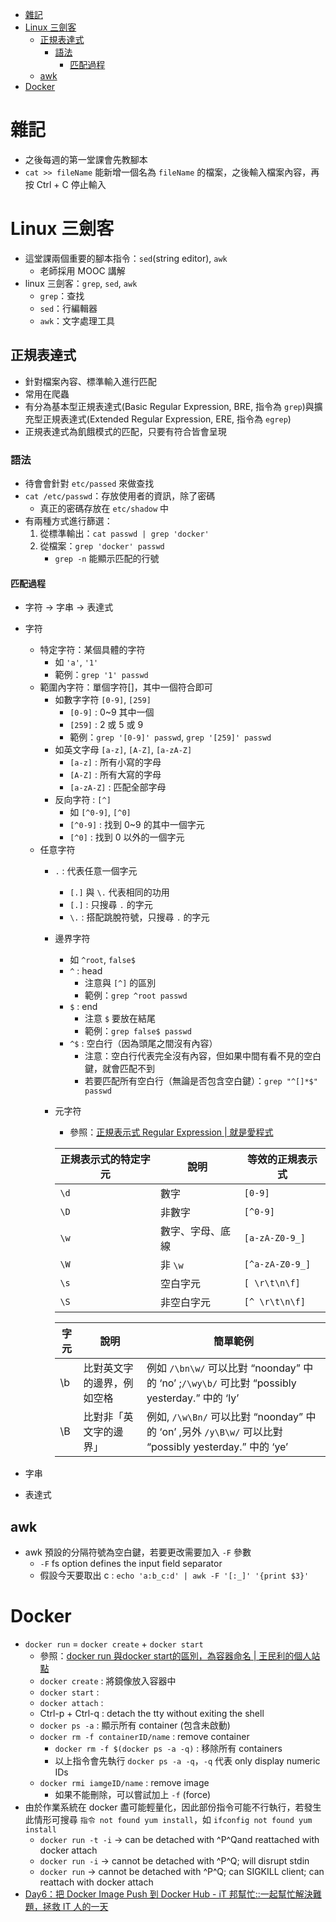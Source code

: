 - [雜記](#%E9%9B%9C%E8%A8%98)
- [Linux 三劍客](#linux-%E4%B8%89%E5%8A%8D%E5%AE%A2)
  - [正規表達式](#%E6%AD%A3%E8%A6%8F%E8%A1%A8%E9%81%94%E5%BC%8F)
    - [語法](#%E8%AA%9E%E6%B3%95)
      - [匹配過程](#%E5%8C%B9%E9%85%8D%E9%81%8E%E7%A8%8B)
  - [awk](#awk)
- [Docker](#docker)

# 雜記
* 之後每週的第一堂課會先教腳本
* `cat >> fileName` 能新增一個名為 `fileName` 的檔案，之後輸入檔案內容，再按 Ctrl + C 停止輸入

# Linux 三劍客
* 這堂課兩個重要的腳本指令：`sed`(string editor), `awk`
    * 老師採用 MOOC 講解
* linux 三劍客：`grep`, `sed`, `awk`
    * `grep`：查找
    * `sed`：行編輯器
    * `awk`：文字處理工具

## 正規表達式
* 針對檔案內容、標準輸入進行匹配
* 常用在爬蟲
* 有分為基本型正規表達式(Basic Regular Expression, BRE, 指令為 `grep`)與擴充型正規表達式(Extended Regular Expression, ERE, 指令為 `egrep`)
* 正規表達式為飢餓模式的匹配，只要有符合皆會呈現

### 語法
* 待會會針對 `etc/passed` 來做查找
* `cat /etc/passwd`：存放使用者的資訊，除了密碼
    * 真正的密碼存放在 `etc/shadow` 中
* 有兩種方式進行篩選：
    1. 從標準輸出：`cat passwd | grep 'docker'`
    2. 從檔案：`grep 'docker' passwd`
        * `grep -n` 能顯示匹配的行號

#### 匹配過程
* 字符 -> 字串 -> 表達式
* 字符
    * 特定字符：某個具體的字符
        * 如 `'a'`, `'1'`
        * 範例：`grep '1' passwd`
    * 範圍內字符：單個字符[]，其中一個符合即可
        * 如數字字符 `[0-9]`, `[259]`
            * `[0-9]` : 0~9 其中一個
            * `[259]` : 2 或 5 或 9
            * 範例：`grep '[0-9]' passwd`, `grep '[259]' passwd`
        * 如英文字母 `[a-z]`, `[A-Z]`, `[a-zA-Z]`
            * `[a-z]` : 所有小寫的字母
            * `[A-Z]` : 所有大寫的字母
            * `[a-zA-Z]` : 匹配全部字母
        * 反向字符 : `[^]`
            * 如 `[^0-9]`, `[^0]`
            * `[^0-9]` : 找到 0~9 的其中一個字元
            * `[^0]` : 找到 0 以外的一個字元
    * 任意字符
        * `.` : 代表任意一個字元
            * `[.]` 與 `\.` 代表相同的功用
            * `[.]` : 只搜尋 `.` 的字元
            * `\.` : 搭配跳脫符號，只搜尋 `.` 的字元
        * 邊界字符
            * 如 `^root`, `false$`
            * `^` : head
                * 注意與 `[^]` 的區別
                * 範例：`grep ^root passwd`
            * `$` : end
                * 注意 `$` 要放在結尾
                * 範例：`grep false$ passwd`
            * `^$` : 空白行（因為頭尾之間沒有內容）
                * 注意：空白行代表完全沒有內容，但如果中間有看不見的空白鍵，就會匹配不到
                * 若要匹配所有空白行（無論是否包含空白鍵）：`grep "^[]*$" passwd`
        * 元字符
            * 參照：[正規表示式 Regular Expression | 就是愛程式](https://atedev.wordpress.com/2007/11/23/%E6%AD%A3%E8%A6%8F%E8%A1%A8%E7%A4%BA%E5%BC%8F-regular-expression/)
            
            | 正規表示式的特定字元 | 說明             | 等效的正規表示式 |
            | -------------------- | ---------------- | ---------------- |
            | `\d`                 | 數字             | `[0-9]`          |
            | `\D`                 | 非數字           | `[^0-9]`         |
            | `\w`                 | 數字、字母、底線 | `[a-zA-Z0-9_]`   |
            | `\W`                 | 非 `\w`          | `[^a-zA-Z0-9_]`  |
            | `\s`                 | 空白字元         | `[ \r\t\n\f]`    |
            | `\S`                 | 非空白字元       | `[^ \r\t\n\f]`   |
            
            | 字元 | 說明                       | 簡單範例                                                                                                      |
            | ---- | -------------------------- | ------------------------------------------------------------------------------------------------------------- |
            | \b   | 比對英文字的邊界，例如空格 | 例如 `/\bn\w/` 可以比對 “noonday” 中的 ‘no’ ;`/\wy\b/` 可比對 “possibly yesterday.” 中的 ‘ly’         |
            | \B   | 比對非「英文字的邊界」     | 例如, `/\w\Bn/` 可以比對 “noonday” 中的 ‘on’ ,另外 `/y\B\w/` 可以比對 “possibly yesterday.” 中的 ‘ye’ |

* 字串
* 表達式

## awk
* awk 預設的分隔符號為空白鍵，若要更改需要加入 `-F` 參數
    * `-F` fs option defines the input field separator
    * 假設今天要取出 c : `echo 'a:b_c:d' | awk -F '[:_]' '{print $3}'`

# Docker
* `docker run` = `docker create` + `docker start`
    * 參照：[docker run 與docker start的區別，為容器命名 | 王民利的個人站點](https://www.wangminli.com/?p=1184)
    * `docker create` : 將鏡像放入容器中
    * `docker start` : 
    * `docker attach` : 
    * Ctrl-p + Ctrl-q : detach the tty without exiting the shell
    * `docker ps -a` : 顯示所有 container (包含未啟動)
    * `docker rm -f containerID/name` : remove container
        * `docker rm -f $(docker ps -a -q)` : 移除所有 containers
        * 以上指令會先執行 `docker ps -a -q`，`-q` 代表 only display numeric IDs
    * `docker rmi iamgeID/name` : remove image
        * 如果不能刪除，可以嘗試加上 `-f` (force)
* 由於作業系統在 docker 盡可能輕量化，因此部份指令可能不行執行，若發生此情形可搜尋 `指令 not found yum install`，如 `ifconfig not found yum install`
    * `docker run -t -i` → can be detached with ^P^Qand reattached with docker attach
    * `docker run -i` → cannot be detached with ^P^Q; will disrupt stdin
    * `docker run` → cannot be detached with ^P^Q; can SIGKILL client; can reattach with docker attach
* [Day6：把 Docker Image Push 到 Docker Hub - iT 邦幫忙::一起幫忙解決難題，拯救 IT 人的一天](https://ithelp.ithome.com.tw/articles/10191139)